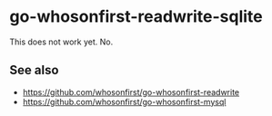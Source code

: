 # go-whosonfirst-readwrite-sqlite

This does not work yet. No.

## See also

* https://github.com/whosonfirst/go-whosonfirst-readwrite
* https://github.com/whosonfirst/go-whosonfirst-mysql